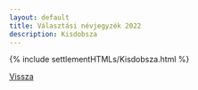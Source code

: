 ```yaml
---
layout: default
title: Választási névjegyzék 2022
description: Kisdobsza
---
```


{% include settlementHTMLs/Kisdobsza.html %}

[Vissza](../)